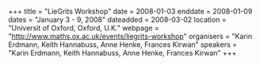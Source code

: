 +++
title = "LieGrits Workshop"
date = 2008-01-03
enddate = 2008-01-09
dates = "January 3 - 9, 2008"
dateadded = 2008-03-02
location = "Universit of Oxford, Oxford, U.K."
webpage = "http://www.maths.ox.ac.uk/events/liegrits-workshop"
organisers = "Karin Erdmann, Keith Hannabuss, Anne Henke, Frances Kirwan"
speakers = "Karin Erdmann, Keith Hannabuss, Anne Henke, Frances Kirwan"
+++
